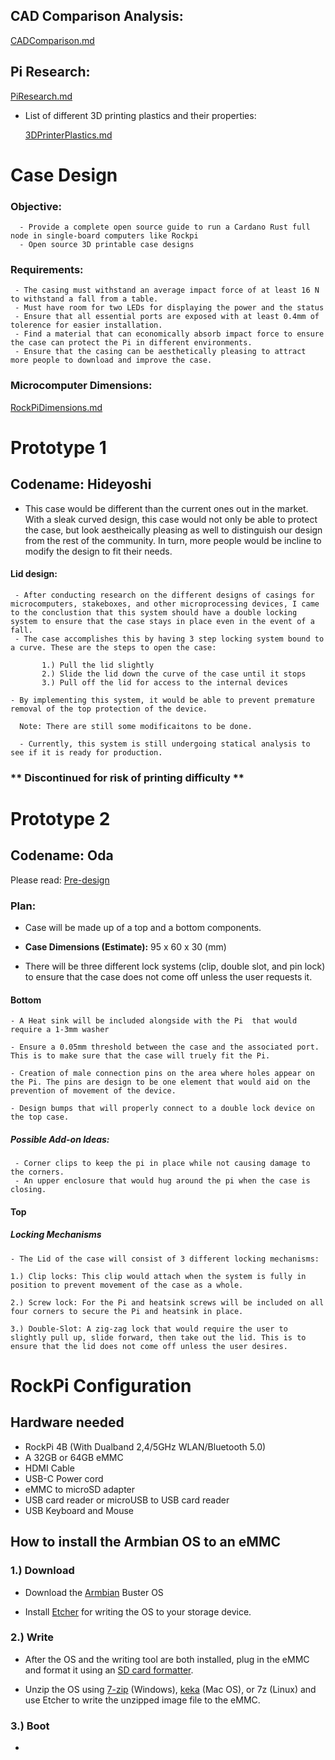 ## CAD Comparison Analysis:

[CADComparison.md](docs/CADComparison.md)

## Pi Research:
[PiResearch.md](docs/PiResearch.md)

* List of different 3D printing plastics and their properties: 

   [3DPrinterPlastics.md](docs/3DPrinterPlastics.md)
# Case Design
### Objective:
      - Provide a complete open source guide to run a Cardano Rust full node in single-board computers like Rockpi
      - Open source 3D printable case designs
     

### Requirements:
     - The casing must withstand an average impact force of at least 16 N to withstand a fall from a table. 
     - Must have room for two LEDs for displaying the power and the status
     - Ensure that all essential ports are exposed with at least 0.4mm of tolerence for easier installation. 
     - Find a material that can economically absorb impact force to ensure the case can protect the Pi in different environments. 
     - Ensure that the casing can be aesthetically pleasing to attract more people to download and improve the case. 

### Microcomputer Dimensions:

[RockPiDimensions.md](docs/RockPiDimensions.md)    

# Prototype 1 
## Codename: Hideyoshi 

- This case would be different than the current ones out in the market. With a sleak curved design, this case would not only be able to protect the case, but look aestheically pleasing as well to distinguish our design from the rest of the community. In turn, more people would be incline to modify the design to fit their needs. 

#### Lid design: 
     - After conducting research on the different designs of casings for microcomputers, stakeboxes, and other microprocessing devices, I came to the conclustion that this system should have a double locking system to ensure that the case stays in place even in the event of a fall. 
     - The case accomplishes this by having 3 step locking system bound to a curve. These are the steps to open the case: 
         
           1.) Pull the lid slightly
           2.) Slide the lid down the curve of the case until it stops
           3.) Pull off the lid for access to the internal devices
      
    - By implementing this system, it would be able to prevent premature removal of the top protection of the device.

      Note: There are still some modificaitons to be done. 

      - Currently, this system is still undergoing statical analysis to see if it is ready for production. 

### ** **Discontinued for risk of printing difficulty** **

# Prototype 2 
## Codename: Oda

Please read: 
[Pre-design](docs/Pre-design.md)

### Plan:
 - Case will be made up of a top and a bottom components.

 - **Case Dimensions (Estimate):** 95 x 60 x 30 (mm) 
 - There will be three different lock systems (clip, double slot, and pin lock) to ensure that the case does not come off unless the user requests it. 

 #### Bottom 

    - A Heat sink will be included alongside with the Pi  that would require a 1-3mm washer 
  
    - Ensure a 0.05mm threshold between the case and the associated port. This is to make sure that the case will truely fit the Pi. 
   
    - Creation of male connection pins on the area where holes appear on the Pi. The pins are design to be one element that would aid on the prevention of movement of the device.
   
    - Design bumps that will properly connect to a double lock device on the top case.

   ##### Possible Add-on Ideas:
     - Corner clips to keep the pi in place while not causing damage to the corners.
     - An upper enclosure that would hug around the pi when the case is closing.

 #### Top

##### Locking Mechanisms
    - The Lid of the case will consist of 3 different locking mechanisms:
    
    1.) Clip locks: This clip would attach when the system is fully in position to prevent movement of the case as a whole.

    2.) Screw lock: For the Pi and heatsink screws will be included on all four corners to secure the Pi and heatsink in place. 

    3.) Double-Slot: A zig-zag lock that would require the user to slightly pull up, slide forward, then take out the lid. This is to ensure that the lid does not come off unless the user desires. 




# RockPi Configuration

## Hardware needed
 - RockPi 4B (With Dualband 2,4/5GHz WLAN/Bluetooth 5.0)
 - A 32GB or 64GB eMMC 
 - HDMI Cable
 - USB-C Power cord
 - eMMC to microSD adapter
 - USB card reader or microUSB to USB card reader
 - USB Keyboard and Mouse
 

## How to install the Armbian OS to an eMMC

 ### 1.) Download 
 - Download the <a href = 'https://www.armbian.com/rock-pi-4/'>Armbian</a> Buster OS 

 - Install <a href = 'https://www.balena.io/etcher/'> Etcher</a> for writing the OS to your storage device.

 ### 2.) Write
 - After the OS and the writing tool are both installed, plug in the eMMC and format it using an <a href ='https://www.sdcard.org/downloads/formatter/' > SD card formatter</a>.

- Unzip the OS using <a href = 'https://www.7-zip.org/'>7-zip</a> (Windows), <a href = 'https://www.keka.io/en/'>keka</a> (Mac OS), or 7z (Linux) and use Etcher to write the unzipped image file to the eMMC. 

 ### 3.) Boot
- 
